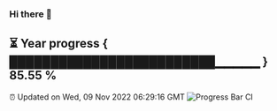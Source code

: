 ### Hi there 👋
⏳ Year progress { █████████████████████████▁▁▁▁▁ } 85.55 %
---
⏰ Updated on Wed, 09 Nov 2022 06:29:16 GMT
![Progress Bar CI](https://github.com/liununu/liununu/workflows/Progress%20Bar%20CI/badge.svg)
